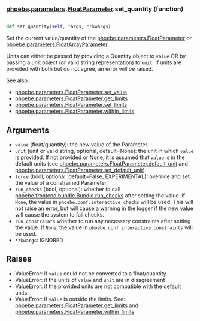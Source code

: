 ### [phoebe](phoebe.md).[parameters](phoebe.parameters.md).[FloatParameter](phoebe.parameters.FloatParameter.md).set_quantity (function)


```py

def set_quantity(self, *args, **kwargs)

```



Set the current value/quantity of the [phoebe.parameters.FloatParameter](phoebe.parameters.FloatParameter.md)
or [phoebe.parameters.FloatArrayParameter](phoebe.parameters.FloatArrayParameter.md).

Units can either be passed by providing a Quantity object to `value`
OR by passing a unit object (or valid string representation) to `unit`.
If units are provided with both but do not agree, an error will be raised.

See also:
* [phoebe.parameters.FloatParameter.set_value](phoebe.parameters.FloatParameter.set_value.md)
* [phoebe.parameters.FloatParameter.get_limits](phoebe.parameters.FloatParameter.get_limits.md)
* [phoebe.parameters.FloatParameter.set_limits](phoebe.parameters.FloatParameter.set_limits.md)
* [phoebe.parameters.FloatParameter.within_limits](phoebe.parameters.FloatParameter.within_limits.md)

Arguments
----------
* `value` (float/quantity): the new value of the Parameter.
* `unit` (unit or valid string, optional, default=None): the unit in
    which `value` is provided.  If not provided or None, it is assumed
    that `value` is in the default units (see [phoebe.parameters.FloatParameter.default_unit](phoebe.parameters.FloatParameter.default_unit.md)
    and [phoebe.parameters.FloatParameter.set_default_unit](phoebe.parameters.FloatParameter.set_default_unit.md)).
* `force` (bool, optional, default=False, EXPERIMENTAL): override
    and set the value of a constrained Parameter.
* `run_checks` (bool, optional): whether to call
    [phoebe.frontend.bundle.Bundle.run_checks](phoebe.frontend.bundle.Bundle.run_checks.md) after setting the value.
    If `None`, the value in `phoebe.conf.interactive_checks` will be used.
    This will not raise an error, but will cause a warning in the logger
    if the new value will cause the system to fail checks.
* `run_constraints` whether to run any necessary constraints after setting
    the value.  If `None`, the value in `phoebe.conf.interactive_constraints`
    will be used.
* `**kwargs`: IGNORED

Raises
---------
* ValueError: if `value` could not be converted to a float/quantity.
* ValueError: if the units of `value` and `unit` are in disagreement
* ValueError: if the provided units are not compatible with the
    default units.
* ValueError: if `value` is outside the limits.  See:
    [phoebe.parameters.FloatParameter.get_limits](phoebe.parameters.FloatParameter.get_limits.md) and
    [phoebe.parameters.FloatParameter.within_limits](phoebe.parameters.FloatParameter.within_limits.md)

